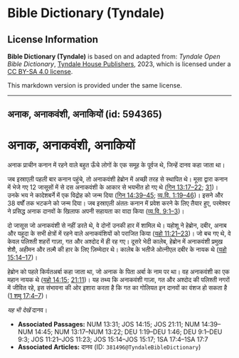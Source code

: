 # Bible Dictionary (Tyndale)

## License Information

**Bible Dictionary (Tyndale)** is based on and adapted from: _Tyndale Open Bible Dictionary_, [Tyndale House Publishers](https://tyndaleopenresources.com/), 2023, which is licensed under a [CC BY-SA 4.0 license](https://creativecommons.org/licenses/by-sa/4.0/legalcode.en).

This markdown version is provided under the same license.



--------------------------------

## अनाक, अनाकवंशी, अनाकियों (id: 594365)

अनाक, अनाकवंशी, अनाकियों
========================

अनाक प्राचीन कनान में रहने वाले बहुत ऊँचे लोगों के एक समूह के पूर्वज थे, जिन्हें दानव कहा जाता था।

जब इस्राएली पहली बार कनान पहुंचे, तो अनाकवंशी हेब्रोन में अच्छी तरह से स्थापित थे। मूसा द्वारा कनान में भेजे गए 12 जासूसों में से दस अनाकवंशी के आकार से भयभीत हो गए थे ([गिन 13:17–22](https://ref.ly/Num13:17-Num13:22); [31](https://ref.ly/Num13:31))। उनके भय ने कादेशबर्ने में एक विद्रोह को जन्म दिया ([गिन 14:39–45](https://ref.ly/Num14:39-Num14:45); [व्य.वि. 1:19–46](https://ref.ly/Deut1:19-Deut1:46))। इसने और 38 वर्षों तक भटकने को जन्म दिया। जब इस्राएली अंततः कनान में प्रवेश करने के लिए तैयार हुए, परमेश्वर ने प्रसिद्ध अनाक दानवों के खिलाफ अपनी सहायता का वादा किया ([व्य.वि. 9:1–3](https://ref.ly/Deut9:1-Deut9:3))।

दो जासूस जो अनाकवंशी से नहीं डरते थे, वे दोनों उनकी हार में शामिल थे। यहोशू ने हेब्रोन, दबीर, अनाब और यहूदा के सभी क्षेत्रों में रहने वाले अनाकवंशियों को पराजित किया ([यहो 11:21–23](https://ref.ly/Josh11:21-Josh11:23))। जो बच गए थे, वे केवल पलिश्ती शहरों गाज़ा, गत और अश्दोद में ही रह गए। दूसरे भेदी कालेब, हेब्रोन में अनाकवंशी प्रमुख शेशै, अहीमन और तल्मै की हार के लिए ज़िम्मेदार थे। कालेब के भतीजे ओत्नीएल दबीर के नायक थे ([यहो 15:14–17](https://ref.ly/Josh15:14-Josh15:17))।

हेब्रोन को पहले किर्यतअर्बा कहा जाता था, जो अनाक के पिता अर्बा के नाम पर था। वह अनाकवंशी का एक महान नायक थे ([यहो 14:15](https://ref.ly/Josh14:15); [21:11](https://ref.ly/Josh21:11))। यह तथ्य कि अनाकवंशी गाज़ा, गत और अश्दोद की पलिश्ती नगरों में जीवित रहे, इस संभावना की ओर इशारा करता है कि गत का गोलियत इन दानवों का वंशज हो सकता है ([1 शमू 17:4–7](https://ref.ly/1Sam17:4-1Sam17:7))।

*यह भी देखें* दानव।

* **Associated Passages:** NUM 13:31; JOS 14:15; JOS 21:11; NUM 14:39–NUM 14:45; NUM 13:17–NUM 13:22; DEU 1:19–DEU 1:46; DEU 9:1–DEU 9:3; JOS 11:21–JOS 11:23; JOS 15:14–JOS 15:17; 1SA 17:4–1SA 17:7
* **Associated Articles:** दानव (ID: `381496@TyndaleBibleDictionary`)

